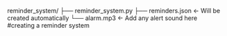 reminder_system/
├── reminder_system.py
├── reminders.json         ← Will be created automatically
└── alarm.mp3              ← Add any alert sound here
#creating a reminder system